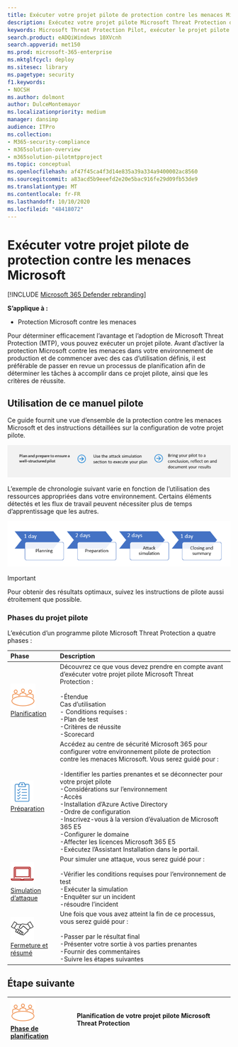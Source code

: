 ```yaml
---
title: Exécuter votre projet pilote de protection contre les menaces Microsoft
description: Exécutez votre projet pilote Microsoft Threat Protection dans production pour déterminer efficacement les avantages et l’adoption de Microsoft Threat Protection (MTP).
keywords: Microsoft Threat Protection Pilot, exécuter le projet pilote de protection contre les menaces Microsoft, évaluer la protection de Microsoft contre les menaces en production, projet pilote de protection contre les menaces Microsoft, protection contre la vulnérabilité, protection avancée contre les menaces, sécurité des entreprises, périphériques, appareil, identité, utilisateurs, données, applications, incidents, recherche et correction automatiques, chasse avancée
search.product: eADQiWindows 10XVcnh
search.appverid: met150
ms.prod: microsoft-365-enterprise
ms.mktglfcycl: deploy
ms.sitesec: library
ms.pagetype: security
f1.keywords:
- NOCSH
ms.author: dolmont
author: DulceMontemayor
ms.localizationpriority: medium
manager: dansimp
audience: ITPro
ms.collection:
- M365-security-compliance
- m365solution-overview
- m365solution-pilotmtpproject
ms.topic: conceptual
ms.openlocfilehash: af47f45ca4f3d14e835a39a334a9400002ac8560
ms.sourcegitcommit: a83acd5b9eeefd2e20e5bac916fe29d09fb53de9
ms.translationtype: MT
ms.contentlocale: fr-FR
ms.lasthandoff: 10/10/2020
ms.locfileid: "48418072"
---
```

# <a name="run-your-pilot-microsoft-threat-protection-project"></a>Exécuter votre projet pilote de protection contre les menaces Microsoft 

[!INCLUDE [Microsoft 365 Defender rebranding](../includes/microsoft-defender.md)]


**S’applique à :**
- Protection Microsoft contre les menaces

Pour déterminer efficacement l’avantage et l’adoption de Microsoft Threat Protection (MTP), vous pouvez exécuter un projet pilote. Avant d’activer la protection Microsoft contre les menaces dans votre environnement de production et de commencer avec des cas d’utilisation définis, il est préférable de passer en revue un processus de planification afin de déterminer les tâches à accomplir dans ce projet pilote, ainsi que les critères de réussite. 


## <a name="how-to-use-this-pilot-playbook"></a>Utilisation de ce manuel pilote

Ce guide fournit une vue d’ensemble de la protection contre les menaces Microsoft et des instructions détaillées sur la configuration de votre projet pilote. 

![Phases de l’exécution d’un programme pilote Microsoft Threat Protection](../../media/pilotphases.png)

L’exemple de chronologie suivant varie en fonction de l’utilisation des ressources appropriées dans votre environnement. Certains éléments détectés et les flux de travail peuvent nécessiter plus de temps d’apprentissage que les autres.

![Exemple de chronologie dans l’exécution d’un programme pilote Microsoft Threat Protection](../../media/pilotimeline.png)

>[!IMPORTANT]
>Pour obtenir des résultats optimaux, suivez les instructions de pilote aussi étroitement que possible.


### <a name="pilot-playbook-phases"></a>Phases du projet pilote 

L’exécution d’un programme pilote Microsoft Threat Protection a quatre phases :

|Phase | Description | 
|:-------|:-----|
| ![Planification](../../media/mtp/plan.png)<br>[Planification](mtp-pilot-plan.md)| Découvrez ce que vous devez prendre en compte avant d’exécuter votre projet pilote Microsoft Threat Protection : <br><br>-Étendue <br> Cas d’utilisation <br>- Conditions requises : <br>-Plan de test <br> -Critères de réussite <br> -Scorecard 
| ![Préparation](../../media/mtp/prep.png) <br>[Préparation](mtp-evaluation.md)|  Accédez au centre de sécurité Microsoft 365 pour configurer votre environnement pilote de protection contre les menaces Microsoft. Vous serez guidé pour :<br><br>-Identifier les parties prenantes et se déconnecter pour votre projet pilote <br> -Considérations sur l’environnement <br>-Accès <br>-Installation d’Azure Active Directory <br> -Ordre de configuration <br> -Inscrivez-vous à la version d’évaluation de Microsoft 365 E5 <br> -Configurer le domaine <br>-Affecter les licences Microsoft 365 E5 <br> -Exécutez l’Assistant Installation dans le portail.|
| ![Simulation d’attaque](../../media/mtp/run-sim.png) <br>[Simulation d’attaque](mtp-pilot-simulate.md) | Pour simuler une attaque, vous serez guidé pour :<br><br>-Vérifier les conditions requises pour l’environnement de test <br>-Exécuter la simulation <br>-Enquêter sur un incident <br>-résoudre l’incident 
| ![Fermeture et résumé](../../media/mtp/close.png) <br>[Fermeture et résumé](mtp-pilot-close.md) | Une fois que vous avez atteint la fin de ce processus, vous serez guidé pour :<br><br>-Passer par le résultat final<br>-Présenter votre sortie à vos parties prenantes <br>-Fournir des commentaires <br>-Suivre les étapes suivantes 

## <a name="next-step"></a>Étape suivante
|![Phase de planification](../../media/mtp/plan.png) <br>[Phase de planification](mtp-pilot-plan.md) | Planification de votre projet pilote Microsoft Threat Protection 
|:-------|:-----|
